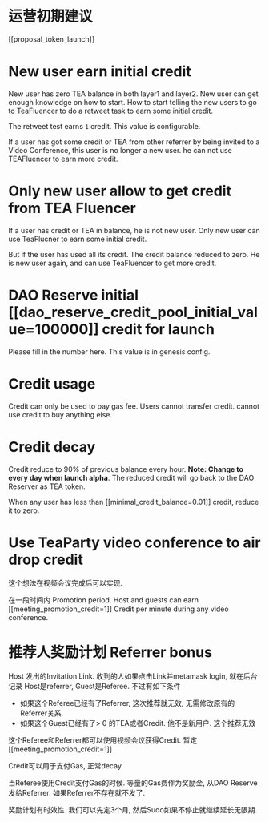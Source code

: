 # 运营初期建议

[[proposal_token_launch]]
# New user earn initial credit


New user has zero TEA balance in both layer1 and layer2. New user can get enough knowledge on how to start. How to start telling the new users to go to TeaFluencer to do a retweet task to earn some initial credit.

The retweet test earns `1` credit. This value is configurable. 

If a user has got some credit or TEA from other referrer by being invited to a Video Conference, this user is no longer a new user. he can not use TEAFluencer to earn more credit. 

# Only new user allow to get credit from TEA Fluencer

If a user has credit or TEA in balance, he is not new user. Only new user can use TeaFlucner to earn some initial credit.

But if the user has used all its credit. The credit balance reduced to zero. He is new user again, and can use TeaFluencer to get more credit.
# DAO Reserve initial  [[dao_reserve_credit_pool_initial_value=100000]] credit for launch

Please fill in the number here. This value is in genesis config.
# Credit usage

Credit can only be used to pay gas fee. Users cannot transfer credit. cannot use credit to buy anything else.

# Credit decay

Credit reduce to 90% of previous balance every hour. **Note: Change to every day when launch alpha**. The reduced credit will go back to the DAO Reserver as TEA token. 

When any user has less than [[minimal_credit_balance=0.01]] credit, reduce it to zero. 


# Use TeaParty video conference to air drop credit
这个想法在视频会议完成后可以实现.

在一段时间内 Promotion period. Host and guests can earn [[meeting_promotion_credit=1]] Credit per minute during any video conference. 

# 推荐人奖励计划 Referrer bonus

Host 发出的Invitation Link. 收到的人如果点击Link并metamask login, 就在后台记录 Host是referrer, Guest是Referee. 不过有如下条件
- 如果这个Referee已经有了Referrer, 这次推荐就无效, 无需修改原有的Referrer关系. 
- 如果这个Guest已经有了> 0 的TEA或者Credit. 他不是新用户. 这个推荐无效

这个Referee和Referrer都可以使用视频会议获得Credit. 暂定 [[meeting_promotion_credit=1]]

Credit可以用于支付Gas, 正常decay

当Referee使用Credit支付Gas的时候. 等量的Gas费作为奖励金, 从DAO Reserve发给Referrer. 如果Referrer不存在就不发了.

奖励计划有时效性. 我们可以先定3个月, 然后Sudo如果不停止就继续延长无限期.


